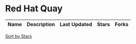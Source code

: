 # Red Hat Quay

Name | Description | Last Updated | Stars | Forks
--- | --- | --- | --- | ---

[Sort by Stars](Red%20Hat%20Quay.stars.md)